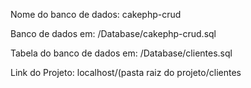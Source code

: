 Nome do banco de dados: cakephp-crud

Banco de dados em: /Database/cakephp-crud.sql

Tabela do banco de dados em: /Database/clientes.sql

Link do Projeto: localhost/(pasta raiz do projeto/clientes

